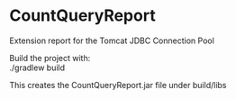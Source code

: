 # CountQueryReport
Extension report for the Tomcat JDBC Connection Pool

Build the project with:  
./gradlew build

This creates the CountQueryReport.jar file under build/libs
